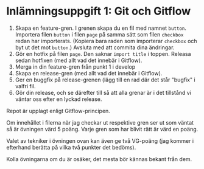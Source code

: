 # Inlämningsuppgift 1: Git och Gitflow

1. Skapa en feature-gren. I grenen skapa du en fil med namnet `button`.
Importera filen `button` i filen `page` på samma sätt som filen `checkbox`
redan har importerats. (Kopiera bara raden som importerar `checkbox` och byt
ut det mot `button`.) Avsluta med att commita dina ändringar.
2. Gör en hotfix på filen `page`. Den saknar `import title` i toppen. Releasa sedan hotfixen (med allt vad det innebär i Gitflow).
3. Merga in din feature-gren från punkt 1 i develop
4. Skapa en release-gren (med allt vad det innebär i Gitflow).
5. Ger en buggfix på release-grenen (lägg till en rad där det står "bugfix" i valfri fil.
6. Gör din release, och se därefter till så att alla grenar är i det tillstånd vi väntar oss efter en lyckad release.

Repot är upplagt enligt Gitflow-principen.

Om innehållet i filerna när jag checkar ut respektive gren ser ut som väntat så är övningen värd 5 poäng. Varje gren som har blivit rätt är värd en poäng.

Valet av tekniker i övningen ovan kan även ge två VG-poäng (jag kommer i efterhand berätta på vilka två punkter det bedöms).

Kolla övningarna om du är osäker, det mesta bör kännas bekant från dem.
